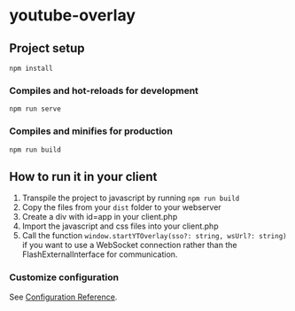 # youtube-overlay

## Project setup
```
npm install
```

### Compiles and hot-reloads for development
```
npm run serve
```

### Compiles and minifies for production
```
npm run build
```

## How to run it in your client
1. Transpile the project to javascript by running `npm run build`
2. Copy the files from your `dist` folder to your webserver
3. Create a div with id=app in your client.php
4. Import the javascript and css files into your client.php
5. Call the function `window.startYTOverlay(sso?: string, wsUrl?: string)` if you want to use a WebSocket connection rather than the FlashExternalInterface for communication.


### Customize configuration
See [Configuration Reference](https://cli.vuejs.org/config/).
